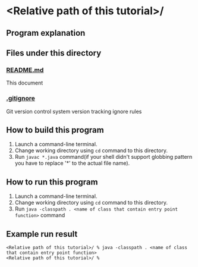 # &lt;Relative path of this tutorial&gt;/
## Program explanation

## Files under this directory
### [README.md](README.md)
This document

### [.gitignore](.gitignore)
Git version control system version tracking ignore rules

## How to build this program
1. Launch a command-line terminal.
2. Change working directory using `cd` command to this directory.
3. Run `javac *.java` command(if your shell didn't support globbing pattern you have to replace '*' to the actual file name).

## How to run this program
1. Launch a command-line terminal.
2. Change working directory using `cd` command to this directory.
3. Run `java -classpath . <name of class that contain entry point function>` command

## Example run result
```
<Relative path of this tutorial>/ % java -classpath . <name of class that contain entry point function>
<Relative path of this tutorial>/ % 
```